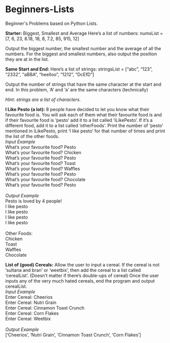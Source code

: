 # Beginners-Lists
Beginner's Problems based on Python Lists. 

**Starter:**
Biggest, Smallest and Average
Here’s a list of numbers: 
numsList = [7, 6, 23, 8.18, 18, 8, 7.2, 85, 915, 12]

Output the biggest number, the smallest number and the average of all the numbers. 
For the biggest and smallest numbers, also output the position they are at in the list. 

**Same Start and End:**
Here’s a list of strings:
stringsList = [“abc”, “123”, “2332”, “aBBA”, “heelloo”, “1212”, “DcEfD”]

Output the number of strings that have the same character at the start and end. 
In this problem, ‘A’ and ‘a’ are the same characters (technically)

*Hint: strings are a list of characters.*

**I Like Pesto (a lot):**
8 people have decided to let you know what their favourite food is. 
You will ask each of them what their favourite food is and if their favourite food is ‘pesto’ add it to a list called ‘iLikePesto’. 
If it’s a different food, add it to a list called ‘otherFoods’. 
Print the number of ‘pesto’ mentioned in iLikePesto, print ‘I like pesto’ for that number of times and print the list of the other foods. 
<br /> 
*Input Example*
<br />
What’s your favourite food? Pesto<br />
What’s your favourite food? Chicken<br />
What’s your favourite food? Pesto<br />
What’s your favourite food? Toast<br />
What’s your favourite food? Waffles<br />
What’s your favourite food? Pesto<br />
What’s your favourite food? Chocolate<br />
What’s your favourite food? Pesto<br />
<br />
*Output Example*<br />
Pesto is loved by 4 people!<br />
I like pesto<br />
I like pesto<br />
I like pesto<br />
I like pesto<br />
<br />
Other Foods:<br />
Chicken<br />
Toast<br />
Waffles<br />
Chocolate<br />



**List of (good) Cereals:**
Allow the user to input a cereal. 
If the cereal is not ‘sultana and bran’ or ‘weetbix’, then add the cereal to a list called ‘cerealList’. (Doesn’t matter if there’s double-ups of cereal)
Once the user inputs any of the very much hated cereals, end the program and output cerealList. 
<br /> 
*Input Example*
<br />
Enter Cereal: Cheerios <br />
Enter Cereal: Nutri Grain <br />
Enter Cereal: Cinnamon Toast Crunch <br />
Enter Cereal: Corn Flakes <br />
Enter Cereal: Weetbix <br />
<br />
*Output Example*<br />
[‘Cheerios’, ‘Nutri Grain’, ‘Cinnamon Toast Crunch’, ‘Corn Flakes’]





